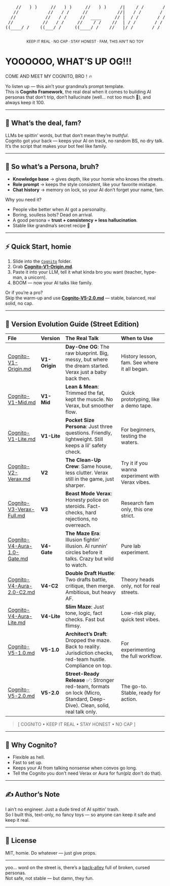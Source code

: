 <div align="center">


<pre>
                                                        
    //   ) )     //   ) )     //   ) )     /|    / /       / /     /__  ___/     //   ) )
   //           //   / /     //           //|   / /       / /        / /        //   / /
  //           //   / /     //  ____     // |  / /       / /        / /        //   / /
 //           //   / /     //    / /    //  | / /       / /        / /        //   / /
((____/ /    ((___/ /     ((____/ /    //   |/ /       / /        / /        ((___/_/

</pre>



<sub>KEEP IT REAL · NO CAP · STAY HONEST · FAM, THIS AIN’T NO TOY</sub>

</div>


# YOOOOOO, WHAT’S UP OG!!!  
COME AND MEET MY COGNITO, BRO！🔥  

Yo listen up — this ain’t your grandma’s prompt template.  
This is **Cognito Framework**, the real deal when it comes to building AI personas that don’t trip, don’t hallucinate (well… not too much 👀), and always keep it 100.  

---

## 🚀 What’s the deal, fam?  
LLMs be spittin’ words, but that don’t mean they’re *truthful*.  
Cognito got your back — keeps your AI on track, no random BS, no dry talk.  
It’s the script that makes your bot feel like family.  

---

## 🤔 So what’s a Persona, bruh?  
- **Knowledge base** → gives depth, like your homie who knows the streets.  
- **Role prompt** → keeps the style consistent, like your favorite mixtape.  
- **Chat history** → memory on lock, so your AI don’t forget your name, fam.  

Why you need it?  
- People vibe better when AI got a personality.  
- Boring, soulless bots? Dead on arrival.  
- A good persona = **trust + consistency + less hallucination**.
- Stable like grandma’s secret recipe 🍲

---

## ⚡ Quick Start, homie  
1. Slide into the [`Cognito`](../Cognito/) folder.  
2. Grab [**Cognito-V1-Origin.md**](../Cognito/Cognito-V1-Origin.md).  
3. Paste it into your LLM, tell it what kinda bro you want (teacher, hype-man, a unicorn).  
4. BOOM — now your AI talks like family.  

Or if you’re a pro?  
Skip the warm-up and use [**Cognito-V5-2.0.md**](../Cognito/Cognito-V5-2.0.md) — stable, balanced, real solid, no cap.  

---

## 🧩 Version Evolution Guide (Street Edition)  

| File | Version | The Real Talk | When to Use |
| :--- | :--- | :--- | :--- |
| [Cognito-V1-Origin.md](../Cognito/Cognito-V1-Origin.md) | **V1-Origin** | **Day-One OG**: The raw blueprint. Big, messy, but where the dream started. Verax just a baby back then. | History lesson, fam. See where it all began. |
| [Cognito-V1-Mid.md](../Cognito/Cognito-V1-Mid.md) | **V1-Mid** | **Lean & Mean**: Trimmed the fat, kept the muscle. No Verax, but smoother flow. | Quick prototyping, like a demo tape. |
| [Cognito-V1-Lite.md](../Cognito/Cognito-V1-Lite.md) | **V1-Lite** | **Pocket Size Persona**: Just three questions. Friendly, lightweight. Still keeps a lil’ safety check. | For beginners, testing the waters. |
| [Cognito-V2-Verax.md](../Cognito/Cognito-V2-Verax.md) | **V2** | **The Clean-Up Crew**: Same house, less clutter. Verax still in the game, just sharper. | Try it if you wanna experiment with Verax vibes. |
| [Cognito-V3-Verax-Full.md](../Cognito/Cognito-V3-Verax-Full.md) | **V3** | **Beast Mode Verax**: Honesty police on steroids. Fact-checks, hard rejections, no overreach. | Research fam only, this one strict. |
| [Cognito-V4-Aura-1.0-Gate.md](../Cognito/Cognito-V4-Aura-1.0-Gate.md) | **V4-Gate** | **The Maze Era**: Illusion fightin’ illusion. AI runnin’ circles before it talks. Crazy but wild to watch. | Pure lab experiment. |
| [Cognito-V4-Aura-2.0-C2.md](../Cognito/Cognito-V4-Aura-2.0-C2.md) | **V4-C2** | **Double Draft Hustle**: Two drafts battle, critique, then merge. Ambitious, but heavy AF. | Theory heads only, not for real streets. |
| [Cognito-V4-Aura-Lite.md](../Cognito/Cognito-V4-Aura-Lite.md) | **V4-Lite** | **Slim Maze**: Just tone, logic, fact checks. Fast but flimsy. | Low-risk play, quick test vibes. |
| [Cognito-V5-1.0.md](../Cognito/Cognito-V5-1.0.md) | **V5-1.0** | **Architect’s Draft**: Dropped the maze. Back to reality. Jurisdiction checks, red-team hustle. Compliance on top. | For experimenting the full workflow. |
| [Cognito-V5-2.0.md](../Cognito/Cognito-V5-2.0.md) | **V5-2.0** | **Street-Ready Release** ✅: Stronger red-team, formats on lock (Micro, Standard, Deep-Dive). Clean, solid, real talk only. | The go-to. Stable, ready for action. |

> \[ COGNITO • KEEP IT REAL • STAY HONEST • NO CAP ]

---

## 👊 Why Cognito?  
- Flexible as hell.  
- Fast to set up.  
- Keeps your AI from talking nonsense when convos go long.  
- Tell the Cognito you don't need Verax or Aura for fun(plz don't do that).

---

## ✍️ Author’s Note  
I ain’t no engineer. Just a dude tired of AI spittin’ trash.  
So I built this, text-only, no fancy toys — so anyone can keep it safe and keep it real.  

---

## 📜 License  
MIT, homie. Do whatever — just give props.  

---

yoo... word on the street is, there’s a [back-alley](./back-alley/) full of broken, cursed personas.  
Not safe, not stable — but damn, they fun.



